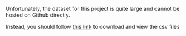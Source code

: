 Unfortunately, the dataset for this project is quite large and cannot be hosted on Github directly.

Instead, you should follow [this link](https://www.kaggle.com/clmentbisaillon/fake-and-real-news-dataset) to download and view the csv files

